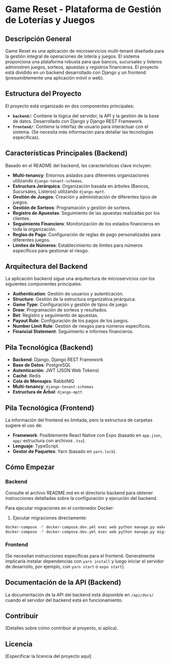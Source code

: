 # Game Reset - Plataforma de Gestión de Loterías y Juegos

## Descripción General

Game Reset es una aplicación de microservicios multi-tenant diseñada para la gestión integral de operaciones de lotería y juegos. El sistema proporciona una plataforma robusta para que bancos, sucursales y listeros administren juegos, sorteos, apuestas y registros financieros. El proyecto está dividido en un backend desarrollado con Django y un frontend (presumiblemente una aplicación móvil o web).

## Estructura del Proyecto

El proyecto está organizado en dos componentes principales:

-   **`backend/`**: Contiene la lógica del servidor, la API y la gestión de la base de datos. Desarrollado con Django y Django REST Framework.
-   **`frontend/`**: Contiene la interfaz de usuario para interactuar con el sistema. (Se necesita más información para detallar las tecnologías específicas).

## Características Principales (Backend)

Basado en el README del backend, las características clave incluyen:

-   **Multi-tenancy**: Entornos aislados para diferentes organizaciones utilizando `django-tenant-schemas`.
-   **Estructura Jerárquica**: Organización basada en árboles (Bancos, Sucursales, Listeros) utilizando `django-mptt`.
-   **Gestión de Juegos**: Creación y administración de diferentes tipos de juegos.
-   **Gestión de Sorteos**: Programación y gestión de sorteos.
-   **Registro de Apuestas**: Seguimiento de las apuestas realizadas por los clientes.
-   **Seguimiento Financiero**: Monitorización de los estados financieros en toda la organización.
-   **Reglas de Pago**: Configuración de reglas de pago personalizadas para diferentes juegos.
-   **Límites de Números**: Establecimiento de límites para números específicos para gestionar el riesgo.

## Arquitectura del Backend

La aplicación backend sigue una arquitectura de microservicios con los siguientes componentes principales:

-   **Authentication**: Gestión de usuarios y autenticación.
-   **Structure**: Gestión de la estructura organizativa jerárquica.
-   **Game Type**: Configuración y gestión de tipos de juego.
-   **Draw**: Programación de sorteos y resultados.
-   **Bet**: Registro y seguimiento de apuestas.
-   **Payout Rule**: Configuración de los pagos de los juegos.
-   **Number Limit Rule**: Gestión de riesgos para números específicos.
-   **Financial Statement**: Seguimiento e informes financieros.

## Pila Tecnológica (Backend)

-   **Backend**: Django, Django REST Framework
-   **Base de Datos**: PostgreSQL
-   **Autenticación**: JWT (JSON Web Tokens)
-   **Caché**: Redis
-   **Cola de Mensajes**: RabbitMQ
-   **Multi-tenancy**: `django-tenant-schemas`
-   **Estructura de Árbol**: `django-mptt`

## Pila Tecnológica (Frontend)

La información del frontend es limitada, pero la estructura de carpetas sugiere el uso de:

-   **Framework**: Posiblemente React Native con Expo (basado en `app.json`, `app/` estructura con archivos `.tsx`).
-   **Lenguaje**: TypeScript.
-   **Gestor de Paquetes**: Yarn (basado en `yarn.lock`).

## Cómo Empezar

### Backend

Consulte el archivo README.md en el directorio backend para obtener instrucciones detalladas sobre la configuración y ejecución del backend.

Para ejecutar migraciones en el contenedor Docker:

1. Ejecutar migraciones directamente:
```bash
docker-compose -f docker-compose.dev.yml exec web python manage.py makemigrations
docker-compose -f docker-compose.dev.yml exec web python manage.py migrate
```

### Frontend

(Se necesitan instrucciones específicas para el frontend. Generalmente implicaría instalar dependencias con `yarn install` y luego iniciar el servidor de desarrollo, por ejemplo, con `yarn start` o `expo start`).

## Documentación de la API (Backend)

La documentación de la API del backend está disponible en `/api/docs/` cuando el servidor del backend está en funcionamiento.

## Contribuir

(Detalles sobre cómo contribuir al proyecto, si aplica).

## Licencia

[Especificar la licencia del proyecto aquí]